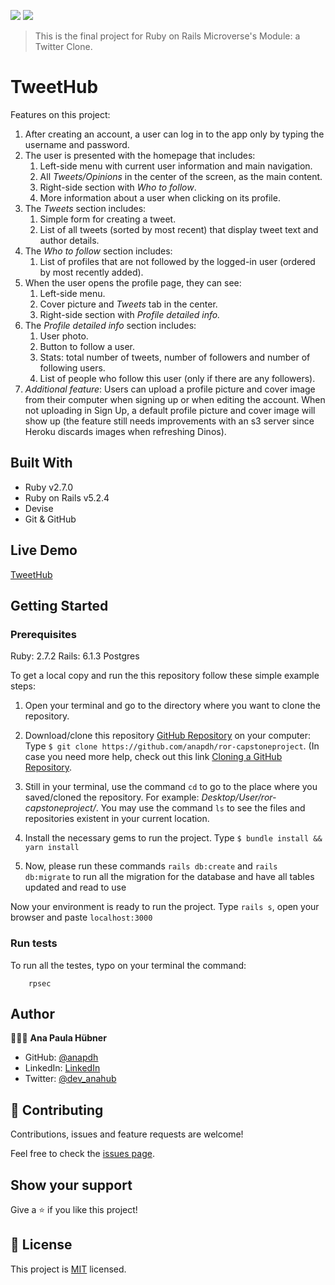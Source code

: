 ![](https://img.shields.io/badge/Microverse-blueviolet) ![](https://img.shields.io/badge/RoR-red)

> This is the final project for Ruby on Rails Microverse's Module: a Twitter Clone.

# TweetHub
Features on this project:

1. After creating an account, a user can log in to the app only by typing the username and password.
2. The user is presented with the homepage that includes:
    1. Left-side menu with current user information and main navigation.
    2. All *Tweets/Opinions* in the center of the screen, as the main content.
    3. Right-side section with *Who to follow*.
    4. More information about a user when clicking on its profile.
3. The *Tweets* section includes:
    1. Simple form for creating a tweet.
    2. List of all tweets (sorted by most recent) that display tweet text and author details.
4. The *Who to follow* section includes:
    1. List of profiles that are not followed by the logged-in user (ordered by most recently added).
5. When the user opens the profile page, they can see:
    1. Left-side menu.
    2. Cover picture and *Tweets* tab in the center.
    3. Right-side section with *Profile detailed info.*
6. The *Profile detailed info* section includes:
    1. User photo.
    2. Button to follow a user.
    3. Stats: total number of tweets, number of followers and number of following users.
    4. List of people who follow this user (only if there are any followers).
7. *Additional feature*:
    Users can upload a profile picture and cover image from their computer when signing up or when editing the account. When not uploading in Sign Up, a default profile picture and cover image will show up (the feature still needs improvements with an s3 server since Heroku discards images when refreshing Dinos).
    
## Built With

- Ruby v2.7.0
- Ruby on Rails v5.2.4
- Devise
- Git & GitHub

## Live Demo

[TweetHub](https://murmuring-forest-99662.herokuapp.com/)


## Getting Started

### Prerequisites

Ruby: 2.7.2
Rails: 6.1.3
Postgres

To get a local copy and run the this repository follow these simple example steps:

1. Open your terminal and go to the directory where you want to clone the repository.

2. Download/clone this repository [GitHub Repository](https://github.com/anapdh/ror-capstoneproject) on your computer: Type `$ git clone https://github.com/anapdh/ror-capstoneproject`.
(In case you need more help, check out this link [Cloning a GitHub Repository](https://docs.github.com/en/github/creating-cloning-and-archiving-repositories/cloning-a-repository).

3. Still in your terminal, use the command `cd` to go to the place where you saved/cloned the repository. For example: _Desktop/User/ror-capstoneproject/_. You may use the command `ls` to see the files and repositories existent in your current location.

4. Install the necessary gems to run the project. Type `$ bundle install && yarn install`

5. Now, please run these commands `rails db:create` and `rails db:migrate` to run all the migration for the database and have all tables updated and read to use

Now your environment is ready to run the project. Type `rails s`, open your browser and paste `localhost:3000`
### Run tests
To run all the testes, typo on your terminal the command:
```
    rpsec
```
## Author

👩🏼‍💻 **Ana Paula Hübner**

- GitHub: [@anapdh](https://github.com/anapdh)
- LinkedIn: [LinkedIn](https://www.linkedin.com/in/anapdh)
- Twitter: [@dev_anahub](https://twitter.com/dev_anahub)

## 🤝 Contributing

Contributions, issues and feature requests are welcome!

Feel free to check the [issues page](https://github.com/anapdh/ror-capstoneproject/issues).

## Show your support

Give a ⭐️ if you like this project!

## 📝 License

This project is [MIT](./LICENSE) licensed.
